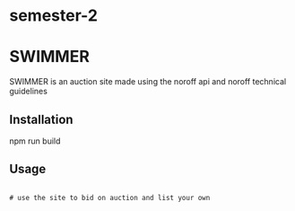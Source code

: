 # semester-2

# SWIMMER

SWIMMER is an auction site made using the noroff api and noroff technical guidelines

## Installation

npm run build

## Usage

```

# use the site to bid on auction and list your own
```
